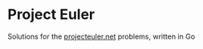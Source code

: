 # Project Euler
Solutions for the [projecteuler.net](https://projecteuler.net) problems, written in Go
